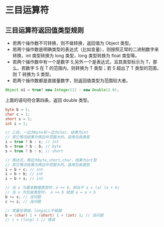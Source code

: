 # 三目运算符

## 三目运算符返回值类型规则

- 若两个操作数不可转换，则不做转换，返回值为 Object 类型。
- 若两个操作数是明确类型的表达式（比如变量），则按照正常的二进制数字来转换，int 类型转换为 long 类型，long 类型转换为 float 类型等。
- 若两个操作数中有一个是数字 S,另外一个是表达式，且其类型标示为 T，那么，若数字 S 在 T 的范围内，则转换为 T 类型；若 S 超出了 T 类型的范围，则 T 转换为 S 类型。
- 若两个操作数都是直接量数字，则返回值类型为范围较大者。

```java
Object o1 = true? new Integer(1) : new Double(2.0);
```

上面的语句符合第四条，返回 double 类型。

```java
byte b = 1;
char c = 1;
short s = 1;
int i = 1;

// 三目，一边为byte另一边为char，结果为int
// 其它情况结果为两边中范围大的。适用包装类型
i = true ? b : c; // int
b = true ? b : b; // byte
s = true ? b : s; // short

// 表达式，两边为byte,short,char，结果为int型
// 其它情况结果为两边中范围大的。适用包装类型
i = b + c; // int
i = b + b; // int
i = b + s; // int

// 当 a 为基本数据类型时，a += b，相当于 a = (a) (a + b)
// 当 a 为包装类型时， a += b 就是 a = a + b
b += s; // 没问题
c += i; // 没问题

// 常量任君搞，long以上不能越
b = (char) 1 + (short) 1 + (int) 1; // 没问题
// i = (long) 1 // 错误
```

